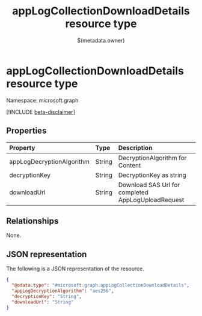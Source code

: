 ﻿---
title: "appLogCollectionDownloadDetails resource type"
description: ""
localization_priority: Normal
author: "$(metadata.owner)"
ms.prod: ""
doc_type: "resourcePageType"
---

# appLogCollectionDownloadDetails resource type

Namespace: microsoft.graph

[!INCLUDE [beta-disclaimer](../../includes/beta-disclaimer.md)]

## Properties

| Property                  | Type   | Description                                        |
| :------------------------ | :----- | :------------------------------------------------- |
| appLogDecryptionAlgorithm | String | DecryptionAlgorithm for Content                    |
| decryptionKey             | String | DecryptionKey as string                            |
| downloadUrl               | String | Download SAS Url for completed AppLogUploadRequest |

## Relationships

None.

## JSON representation

The following is a JSON representation of the resource.

<!-- {
  "blockType": "resource",
  "@odata.type": "microsoft.graph.appLogCollectionDownloadDetails",
}
-->

```json
{
  "@odata.type": "#microsoft.graph.appLogCollectionDownloadDetails",
  "appLogDecryptionAlgorithm": "aes256",
  "decryptionKey": "String",
  "downloadUrl": "String"
}
```